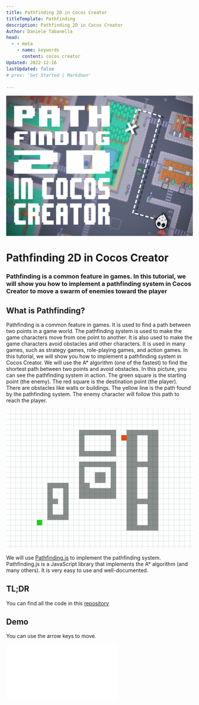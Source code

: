```yaml
---
title: Pathfinding 2D in Cocos Creator
titleTemplate: Pathfinding 
description: Pathfinding 2D in Cocos Creator
Author: Daniele Tabanella
head:
  - - meta
    - name: keywords
      content: cocos creator
Updated: 2022-12-16
lastUpdated: false
# prev: 'Get Started | Markdown'

---
```


![Pathfinding 2D in Cocos Creator](./images/pathfinding-2d.png)

# Pathfinding 2D in Cocos Creator

### Pathfinding is a common feature in games. In this tutorial, we will show you how to implement a pathfinding system in Cocos Creator to move a swarm of enemies toward the player

## What is Pathfinding?

Pathfinding is a common feature in games. It is used to find a path between two points in a game world. The pathfinding system is used to make the game characters move from one point to another. It is also used to make the game characters avoid obstacles and other characters. It is used in many games, such as strategy games, role-playing games, and action games. In this tutorial, we will show you how to implement a pathfinding system in Cocos Creator. We will use the A* algorithm (one of the fastest) to find the shortest path between two points and avoid obstacles.
In this picture, you can see the pathfinding system in action. The green square is the starting point (the enemy). The red square is the destination point (the player). There are obstacles like walls or buildings. The yellow line is the path found by the pathfinding system. The enemy character will follow this path to reach the player. 

![A* Algorithm](./images/pathfinding.gif)

We will use [Pathfinding.js][1] to implement the pathfinding system. Pathfinding.js is a JavaScript library that implements the A* algorithm (and many others). It is very easy to use and well-documented. 

## TL;DR

You can find all the code in this [repository][0]


## Demo

You can use the arrow keys to move.

<div class="game-iframe">
   <iframe src="/games/path-finding/index.html" title="pathfinding" frameborder="0" style="aspect-ratio: 1 / 1"></iframe>
</div>


[0]: https://github.com/theRenard/cocos-creator-2d-pathfind
[1]: https://github.com/qiao/PathFinding.js

